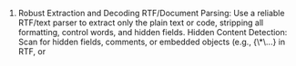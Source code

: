 1. Robust Extraction and Decoding
RTF/Document Parsing:
Use a reliable RTF/text parser to extract only the plain text or code, stripping all formatting, control words, and hidden fields.
Hidden Content Detection:
Scan for hidden fields, comments, or embedded objects (e.g., {\\*\\...} in RTF, or <script>, <!-- ... --> in HTML/XML) and decide if/how to process or ignore them.
2. Input Sanitization
Remove or escape dangerous characters (e.g., backticks, quotes, tabs, newlines) that could break your table structure or be used for injection.
Normalize whitespace to avoid accidental merging or splitting of fields.
3. Syntax and Structure Validation
Validate extracted code/data using a language-appropriate parser (AST for code, CSV/TSV parser for tables).
Reject or flag malformed or suspicious content before further processing.
4. Controlled Parsing
Never execute or eval extracted code.
Only analyze and extract structure (e.g., function names, parameters, comments).
Run parsing in a sandboxed or restricted environment if possible, especially for user-supplied files.
5. Schema Enforcement
Define and enforce a strict schema for your relational tables (e.g., type, parameter, arg, file, line).
Validate all extracted data against this schema before inserting into Mist Data sheets.
6. Provenance and Auditing
Record the source file name, path, and timestamp for each parsed entry.
Log all parsing actions and errors for traceability and review.
7. Access Control
Restrict who can upload or trigger parsing to trusted users.
Audit changes to the relational tables for accountability.
8. Incremental and Idempotent Updates
Support incremental parsing (only update changed files/lines) to avoid data loss and improve performance.
Ensure repeated parsing does not create duplicates in your tables.
9. Testing and Review
Test your parser on a variety of files (including those with hidden or malformed content).
Review parsed output for correctness and completeness.